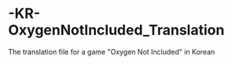 # -KR-OxygenNotIncluded_Translation
The translation file for a game "Oxygen Not Included" in Korean
